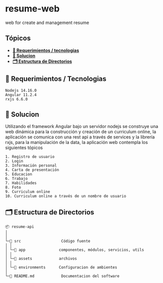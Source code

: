 # resume-web

web for create and management resume

## Tópicos
*  **[📝 Requerimientos / tecnologias](#-requerimientos)**
*  **[🚀 Solucion](#-Solucion)**
*  **[🗂 Estructura de Directorios](#-estructura-de-directorios)**

## 📝 Requerimientos / Tecnologias
```
Nodejs 14.16.0
Angular 11.2.4
rxjs 6.6.0
```
## 🚀 Solucion

Utilizando el framework Angular bajo un servidor nodejs se construye una web dinámica para la construcción y creación 
de un curriculum online, la aplicación se comunica con una rest api a través de services y la librería rxjs, para 
la manipulación de la data, la aplicación web contempla los siguientes tópicos
```
1. Registro de usuario
2. Login
3. Información personal
4. Carta de presentación
5. Educacion
6. Trabajo
7. Habilidades
8. Foto
9. Curriculum online
10. Curriculum online a través de un nombre de usuario
```


## 🗂 Estructura de Directorios
```
📦 resume-api 
│
│  
└─📁 src                  Código fuente
│ │
│ └─📁 app               componentes, módulos, servicios, utils
│ │
│ └─📁 assets            archivos
│ │       
│ └─📁 environments      Configuracion de ambientes
│
└─📄 README.md            Documentacion del software

